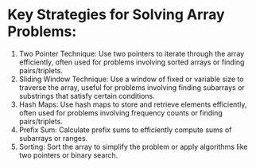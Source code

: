 # Key Strategies for Solving Array Problems:

1. Two Pointer Technique: Use two pointers to iterate through the array efficiently, often used for problems involving sorted arrays or finding pairs/triplets.
2. Sliding Window Technique: Use a window of fixed or variable size to traverse the array, useful for problems involving finding subarrays or substrings that satisfy certain conditions.
3. Hash Maps: Use hash maps to store and retrieve elements efficiently, often used for problems involving frequency counts or finding pairs/triplets.
4. Prefix Sum: Calculate prefix sums to efficiently compute sums of subarrays or ranges.
5. Sorting: Sort the array to simplify the problem or apply algorithms like two pointers or binary search.
